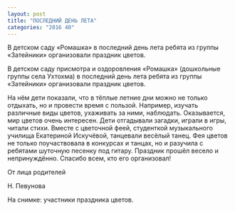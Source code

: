 ```yaml
---
layout: post
title: "ПОСЛЕДНИЙ ДЕНЬ ЛЕТА"
categories: "2016 40"
---
```


В детском саду «Ромашка» в последний день лета ребята из группы «Затейники» организовали праздник цветов.

В детском саду присмотра и оздоровления «Ромашка» (дошкольные группы села Ухтохма) в последний день лета ребята из группы «Затейники» организовали праздник цветов.

На нём дети показали, что в тёплые летние дни можно не только отдыхать, но и провести время с пользой. Например, изучать различные виды цветов, ухаживать за ними, наблюдать. Оказывается, мир цветов очень интересен. Дети отгадывали загадки, играли в игры, читали стихи. Вместе с цветочной феей, студенткой музыкального училища Екатериной Искучёвой, танцевали весёлый танец. Фея цветов не только поучаствовала в конкурсах и танцах, но и разучила с ребятами шуточную песенку под гитару. Праздник прошёл весело и непринуждённо. Спасибо всем, кто его организовал!

От лица родителей

Н. Певунова

На снимке: участники праздника цветов.


